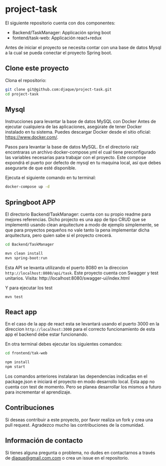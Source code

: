# project-task

El siguiente repositorio cuenta con dos componentes:
- Backend/TaskManager: Applicación spring boot
- fontend/task-web: Applicación react+redux

Antes de iniciar el proyecto se necesita contar con una base de datos Mysql a la cual se pueda conectar el proyecto Spring boot.

## Clone este proyecto

Clona el repositorio:
```bash
git clone git@github.com:djaque/project-task.git
cd project-task
```
## Mysql
Instrucciones para levantar la base de datos MySQL con Docker
Antes de ejecutar cualquiera de las aplicaciones, asegúrate de tener Docker instalado en tu sistema. Puedes descargar Docker desde el sitio oficial: https://www.docker.com/.

Pasos para levantar la base de datos MySQL.
En el directorio raíz encontraras un archivo docker-compose.yml el cual tiene preconfigurado las variables necesarias para trabajar con el proyecto.
Este compose expondrá el puerto por defecto de mysql en tu maquina local, así que debes asegurarte de que esté disponible.

Ejecuta el siguiente comando en tu terminal:

```bash
docker-compose up -d
````

## Springboot APP

El directorio Backend/TaskManager: cuenta con su propio readme para mejores referencias.
Dicho projecto es una app de tipo CRUD que se implementó usando clean arquitecture a modo de ejemplo simplemente, se que para proyectos pequeños no vale tanto la pena implementar dicha arquitectura, pero quien sabe si el proyecto crecerá.


```bash
cd Backend/TaskManager

mvn clean install
mvn spring-boot:run
``` 

Esta API se levanta utilizando el puerto 8080 en la direccion `http://localhost:8080/api/task`.
Este proyecto cuenta con Swagger y test unitarios.
Visita: http://localhost:8080/swagger-ui/index.html

Y para ejecutar los test
```
mvn test
```


## React app

En el caso de la app de react esta se levantará usando el puerto 3000 en la direccion `http://localhost:3000` para el correcto funcionamiento de esta app el backend debe estar funcionando.

En otra terminal debes ejecutar los siguientes comandos:

```bash
cd frontend/tak-web

npm install
npm start
```

Los comandos anteriores instalaran las dependencias indicadas en el package.json e iniciará el proyecto en modo desarrollo local.
Esta app no cuenta con test de momento. Pero se planea desarrollar los mismos a futuro para incrementar el aprendizaje.

## Contribuciones

Si deseas contribuir a este proyecto, por favor realiza un fork y crea una pull request. Agradezco mucho las contribuciones de la comunidad.

## Información de contacto

Si tienes alguna pregunta o problema, no dudes en contactarnos a través de [djaque@gmail.com.com](mailto:djaque@gmail.com) o crea un issue en el repositorio.
 
